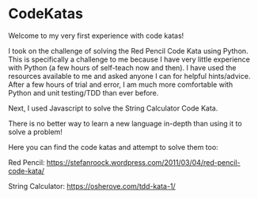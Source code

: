 # CodeKatas

Welcome to my very first experience with code katas! 

I took on the challenge of solving the Red Pencil Code Kata using Python. This is specifically a challenge to me because I have very little experience with Python (a few hours of self-teach now and then). I have used the resources available to me and asked anyone I can for helpful hints/advice. After a few hours of trial and error, I am much more comfortable with Python and unit testing/TDD than ever before.

Next, I used Javascript to solve the String Calculator Code Kata.

There is no better way to learn a new language in-depth than using it to solve a problem!

Here you can find the code katas and attempt to solve them too:

Red Pencil: https://stefanroock.wordpress.com/2011/03/04/red-pencil-code-kata/

String Calculator: https://osherove.com/tdd-kata-1/

